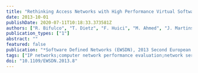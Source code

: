```yaml
---
title: "Rethinking Access Networks with High Performance Virtual Software BRASes"
date: 2013-10-01
publishDate: 2020-07-11T10:18:33.373581Z
authors: ["R. Bifulco", "T. Dietz", "F. Huici", "M. Ahmed", "J. Martins", "S. Niccolini", "H.-J. Kolbe"]
publication_types: ["1"]
abstract: ""
featured: false
publication: "*Software Defined Networks (EWSDN), 2013 Second European Workshop on*"
tags: ["IP networks;computer network performance evaluation;network servers;subscriber loops;telecommunication traffic;virtual machines;ClickOS;DSL traffic;IP point;access networks;broadband remote access servers;day-to-day operations;difficult-to-upgrade boxes;high performance virtual software BRAS;monolithic hardware boxes;network processing;operator policies;software BRAS prototype;software-based devices;tiny Xen virtual machine;virtualized devices;Finite element analysis;IP networks;Memory management;Performance evaluation;Servers;Software;Virtual machining;Access Network;Broadband network;Network Function Virtualization;Software-defined Networking"]
doi: "10.1109/EWSDN.2013.8"
---
```


